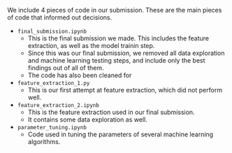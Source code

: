 We include 4 pieces of code in our submission. These are the main pieces of code that informed out decisions.

- `final_submission.ipynb`
    - This is the final submission we made. This includes the feature extraction, as well as the model trainin step.
    - Since this was our final submission, we removed all data exploration and machine learning testing steps, and include only the best findings out of all of them.
    - The code has also been cleaned for
- `feature_extraction_1.py`
    - This is our first attempt at feature extraction, which did not perform well.
- `feature_extraction_2.ipynb`
    - This is the feature extraction used in our final submission.
    - It contains some data exploration as well.
- `parameter_tuning.ipynb`
    - Code used in tuning the parameters of several machine learning algorithms.
